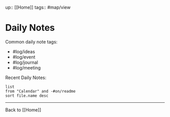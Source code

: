 up:: [[Home]]
tags:: #map/view 

# Daily Notes

Common daily note tags:
- #log/ideas
- #log/event 
- #log/journal 
- #log/meeting

Recent Daily Notes:
```dataview
list
from "Calendar" and -#on/readme 
sort file.name desc
```
---

Back to [[Home]]